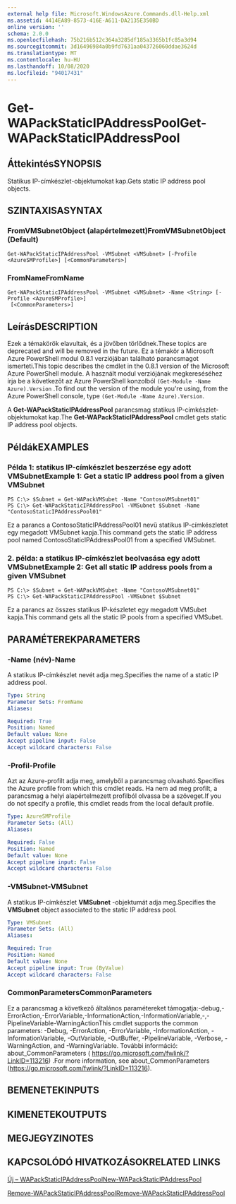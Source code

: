 ```yaml
---
external help file: Microsoft.WindowsAzure.Commands.dll-Help.xml
ms.assetid: 4414EA89-8573-416E-A611-DA2135E350BD
online version: ''
schema: 2.0.0
ms.openlocfilehash: 75b216b512c364a3285df185a3365b1fc85a3d94
ms.sourcegitcommit: 3d16496984a0b9fd7631aa043726060ddae3624d
ms.translationtype: MT
ms.contentlocale: hu-HU
ms.lasthandoff: 10/08/2020
ms.locfileid: "94017431"
---
```

# <span data-ttu-id="0590b-101">Get-WAPackStaticIPAddressPool</span><span class="sxs-lookup"><span data-stu-id="0590b-101">Get-WAPackStaticIPAddressPool</span></span>

## <span data-ttu-id="0590b-102">Áttekintés</span><span class="sxs-lookup"><span data-stu-id="0590b-102">SYNOPSIS</span></span>
<span data-ttu-id="0590b-103">Statikus IP-címkészlet-objektumokat kap.</span><span class="sxs-lookup"><span data-stu-id="0590b-103">Gets static IP address pool objects.</span></span>

## <span data-ttu-id="0590b-104">SZINTAXISA</span><span class="sxs-lookup"><span data-stu-id="0590b-104">SYNTAX</span></span>

### <span data-ttu-id="0590b-105">FromVMSubnetObject (alapértelmezett)</span><span class="sxs-lookup"><span data-stu-id="0590b-105">FromVMSubnetObject (Default)</span></span>
```
Get-WAPackStaticIPAddressPool -VMSubnet <VMSubnet> [-Profile <AzureSMProfile>] [<CommonParameters>]
```

### <span data-ttu-id="0590b-106">FromName</span><span class="sxs-lookup"><span data-stu-id="0590b-106">FromName</span></span>
```
Get-WAPackStaticIPAddressPool -VMSubnet <VMSubnet> -Name <String> [-Profile <AzureSMProfile>]
 [<CommonParameters>]
```

## <span data-ttu-id="0590b-107">Leírás</span><span class="sxs-lookup"><span data-stu-id="0590b-107">DESCRIPTION</span></span>
<span data-ttu-id="0590b-108">Ezek a témakörök elavultak, és a jövőben törlődnek.</span><span class="sxs-lookup"><span data-stu-id="0590b-108">These topics are deprecated and will be removed in the future.</span></span>
<span data-ttu-id="0590b-109">Ez a témakör a Microsoft Azure PowerShell modul 0.8.1 verziójában található parancsmagot ismerteti.</span><span class="sxs-lookup"><span data-stu-id="0590b-109">This topic describes the cmdlet in the 0.8.1 version of the Microsoft Azure PowerShell module.</span></span>
<span data-ttu-id="0590b-110">A használt modul verziójának megkereséséhez írja be a következőt az Azure PowerShell konzolból `(Get-Module -Name Azure).Version` .</span><span class="sxs-lookup"><span data-stu-id="0590b-110">To find out the version of the module you're using, from the Azure PowerShell console, type `(Get-Module -Name Azure).Version`.</span></span>

<span data-ttu-id="0590b-111">A **Get-WAPackStaticIPAddressPool** parancsmag statikus IP-címkészlet-objektumokat kap.</span><span class="sxs-lookup"><span data-stu-id="0590b-111">The **Get-WAPackStaticIPAddressPool** cmdlet gets static IP address pool objects.</span></span>

## <span data-ttu-id="0590b-112">Példák</span><span class="sxs-lookup"><span data-stu-id="0590b-112">EXAMPLES</span></span>

### <span data-ttu-id="0590b-113">Példa 1: statikus IP-címkészlet beszerzése egy adott VMSubnet</span><span class="sxs-lookup"><span data-stu-id="0590b-113">Example 1: Get a static IP address pool from a given VMSubnet</span></span>
```
PS C:\> $Subnet = Get-WAPackVMSubet -Name "ContosoVMSubnet01"
PS C:\> Get-WAPackStaticIPAddressPool -VMSubnet $Subnet -Name "ContosoStaticIPAddressPool01"
```

<span data-ttu-id="0590b-114">Ez a parancs a ContosoStaticIPAddressPool01 nevű statikus IP-címkészletet egy megadott VMSubnet kapja.</span><span class="sxs-lookup"><span data-stu-id="0590b-114">This command gets the static IP address pool named ContosoStaticIPAddressPool01 from a specified VMSubnet.</span></span>

### <span data-ttu-id="0590b-115">2. példa: a statikus IP-címkészlet beolvasása egy adott VMSubnet</span><span class="sxs-lookup"><span data-stu-id="0590b-115">Example 2: Get all static IP address pools from a given VMSubnet</span></span>
```
PS C:\> $Subnet = Get-WAPackVMSubet -Name "ContosoVMSubnet01"
PS C:\> Get-WAPackStaticIPAddressPool -VMSubnet $Subnet
```

<span data-ttu-id="0590b-116">Ez a parancs az összes statikus IP-készletet egy megadott VMSubet kapja.</span><span class="sxs-lookup"><span data-stu-id="0590b-116">This command gets all the static IP pools from a specified VMSubet.</span></span>

## <span data-ttu-id="0590b-117">PARAMÉTEREK</span><span class="sxs-lookup"><span data-stu-id="0590b-117">PARAMETERS</span></span>

### <span data-ttu-id="0590b-118">-Name (név)</span><span class="sxs-lookup"><span data-stu-id="0590b-118">-Name</span></span>
<span data-ttu-id="0590b-119">A statikus IP-címkészlet nevét adja meg.</span><span class="sxs-lookup"><span data-stu-id="0590b-119">Specifies the name of a static IP address pool.</span></span>

```yaml
Type: String
Parameter Sets: FromName
Aliases:

Required: True
Position: Named
Default value: None
Accept pipeline input: False
Accept wildcard characters: False
```

### <span data-ttu-id="0590b-120">-Profil</span><span class="sxs-lookup"><span data-stu-id="0590b-120">-Profile</span></span>
<span data-ttu-id="0590b-121">Azt az Azure-profilt adja meg, amelyből a parancsmag olvasható.</span><span class="sxs-lookup"><span data-stu-id="0590b-121">Specifies the Azure profile from which this cmdlet reads.</span></span>
<span data-ttu-id="0590b-122">Ha nem ad meg profilt, a parancsmag a helyi alapértelmezett profilból olvassa be a szöveget.</span><span class="sxs-lookup"><span data-stu-id="0590b-122">If you do not specify a profile, this cmdlet reads from the local default profile.</span></span>

```yaml
Type: AzureSMProfile
Parameter Sets: (All)
Aliases:

Required: False
Position: Named
Default value: None
Accept pipeline input: False
Accept wildcard characters: False
```

### <span data-ttu-id="0590b-123">-VMSubnet</span><span class="sxs-lookup"><span data-stu-id="0590b-123">-VMSubnet</span></span>
<span data-ttu-id="0590b-124">A statikus IP-címkészlet **VMSubnet** -objektumát adja meg.</span><span class="sxs-lookup"><span data-stu-id="0590b-124">Specifies the **VMSubnet** object associated to the static IP address pool.</span></span>

```yaml
Type: VMSubnet
Parameter Sets: (All)
Aliases:

Required: True
Position: Named
Default value: None
Accept pipeline input: True (ByValue)
Accept wildcard characters: False
```

### <span data-ttu-id="0590b-125">CommonParameters</span><span class="sxs-lookup"><span data-stu-id="0590b-125">CommonParameters</span></span>
<span data-ttu-id="0590b-126">Ez a parancsmag a következő általános paramétereket támogatja:-debug,-ErrorAction,-ErrorVariable,-InformationAction,-InformationVariable,-,-PipelineVariable-WarningAction</span><span class="sxs-lookup"><span data-stu-id="0590b-126">This cmdlet supports the common parameters: -Debug, -ErrorAction, -ErrorVariable, -InformationAction, -InformationVariable, -OutVariable, -OutBuffer, -PipelineVariable, -Verbose, -WarningAction, and -WarningVariable.</span></span> <span data-ttu-id="0590b-127">További információ: about_CommonParameters ( https://go.microsoft.com/fwlink/?LinkID=113216) .</span><span class="sxs-lookup"><span data-stu-id="0590b-127">For more information, see about_CommonParameters (https://go.microsoft.com/fwlink/?LinkID=113216).</span></span>

## <span data-ttu-id="0590b-128">BEMENETEK</span><span class="sxs-lookup"><span data-stu-id="0590b-128">INPUTS</span></span>

## <span data-ttu-id="0590b-129">KIMENETEK</span><span class="sxs-lookup"><span data-stu-id="0590b-129">OUTPUTS</span></span>

## <span data-ttu-id="0590b-130">MEGJEGYZI</span><span class="sxs-lookup"><span data-stu-id="0590b-130">NOTES</span></span>

## <span data-ttu-id="0590b-131">KAPCSOLÓDÓ HIVATKOZÁSOK</span><span class="sxs-lookup"><span data-stu-id="0590b-131">RELATED LINKS</span></span>

[<span data-ttu-id="0590b-132">Új – WAPackStaticIPAddressPool</span><span class="sxs-lookup"><span data-stu-id="0590b-132">New-WAPackStaticIPAddressPool</span></span>](./New-WAPackStaticIPAddressPool.md)

[<span data-ttu-id="0590b-133">Remove-WAPackStaticIPAddressPool</span><span class="sxs-lookup"><span data-stu-id="0590b-133">Remove-WAPackStaticIPAddressPool</span></span>](./Remove-WAPackStaticIPAddressPool.md)


